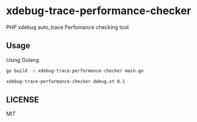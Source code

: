 # xdebug-trace-performance-checker

PHP xdebug auto_trace Perfomance checking tool

## Usage

Using Golang

```sh
go build -o xdebug-trace-performance-checker main.go
```

```sh
xdebug-trace-performance-checker debug.xt 0.1
```

## LICENSE

MIT
